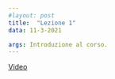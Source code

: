 ```yaml
---
#layout: post
title:  "Lezione 1"
data: 11-3-2021

args: Introduzione al corso.
---
```


[Video](https://uniroma2.sharepoint.com/sites/GAMBOSI-8066132-MACHINE_LEARNING/Documenti%20condivisi/Lezioni/lezioni%20registrate/Lezione_ML_110321.mp4)
